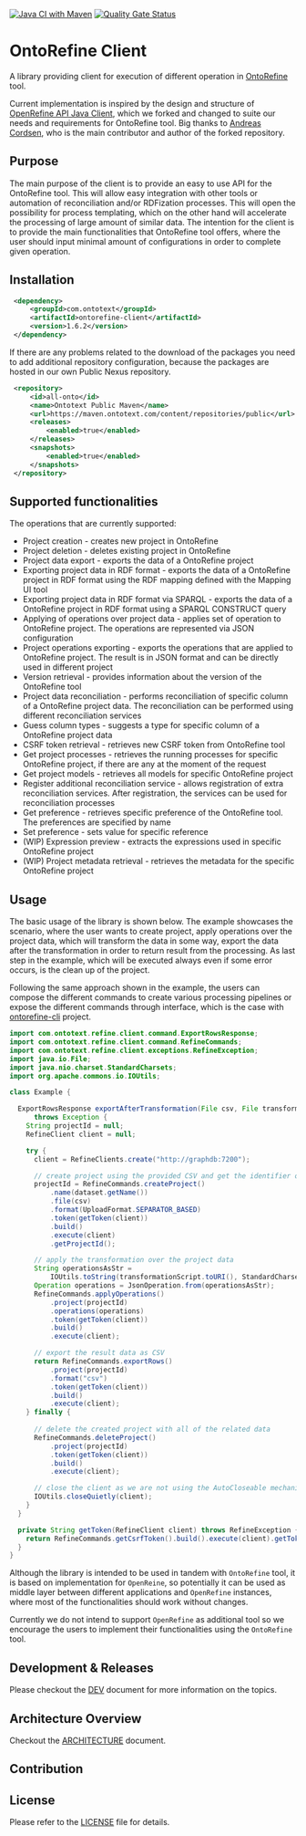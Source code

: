 [![Java CI with Maven](https://github.com/Ontotext-AD/ontorefine-client/actions/workflows/CI.yaml/badge.svg)](https://github.com/Ontotext-AD/ontorefine-client/actions/workflows/CI.yaml)
[![Quality Gate Status](https://sonarcloud.io/api/project_badges/measure?project=Ontotext-AD_ontorefine-client&metric=alert_status)](https://sonarcloud.io/dashboard?id=Ontotext-AD_ontorefine-client)


# OntoRefine Client 

A library providing client for execution of different operation in [OntoRefine](https://graphdb.ontotext.com/documentation/free/loading-data-using-ontorefine.html) tool.

Current implementation is inspired by the design and structure of [OpenRefine API Java Client](https://github.com/ancore/refine-java), which we forked and changed to 
suite our needs and requirements for OntoRefine tool. Big thanks to [Andreas Cordsen](https://github.com/ancore), who is the main contributor and author of the forked
repository.

## Purpose

The main purpose of the client is to provide an easy to use API for the OntoRefine tool. This will allow easy integration with other tools or automation of reconciliation
and/or RDFization processes. This will open the possibility for process templating, which on the other hand will accelerate the processing of large amount of similar data.
The intention for the client is to provide the main functionalities that OntoRefine tool offers, where the user should input minimal amount of configurations in order to
complete given operation.

## Installation

```xml
 <dependency>
     <groupId>com.ontotext</groupId>
     <artifactId>ontorefine-client</artifactId>
     <version>1.6.2</version>
 </dependency>
```

If there are any problems related to the download of the packages you need to add additional repository configuration, because the packages are hosted in our own Public
Nexus repository.

```xml
 <repository>
     <id>all-onto</id>
     <name>Ontotext Public Maven</name>
     <url>https://maven.ontotext.com/content/repositories/public</url>
     <releases>
         <enabled>true</enabled>
     </releases>
     <snapshots>
         <enabled>true</enabled>
     </snapshots>
 </repository>
```


## Supported functionalities

The operations that are currently supported:

- Project creation - creates new project in OntoRefine
- Project deletion - deletes existing project in OntoRefine
- Project data export - exports the data of a OntoRefine project
- Exporting project data in RDF format - exports the data of a OntoRefine project in RDF format using the RDF mapping defined with the Mapping UI tool
- Exporting project data in RDF format via SPARQL - exports the data of a OntoRefine project in RDF format using a SPARQL CONSTRUCT query
- Applying of operations over project data - applies set of operation to OntoRefine project. The operations are represented via JSON configuration
- Project operations exporting - exports the operations that are applied to OntoRefine project. The result is in JSON format and can be directly used in different project
- Version retrieval - provides information about the version of the OntoRefine tool
- Project data reconciliation - performs reconciliation of specific column of a OntoRefine project data. The reconciliation can be performed using different reconciliation services
- Guess column types - suggests a type for specific column of a OntoRefine project data
- CSRF token retrieval - retrieves new CSRF token from OntoRefine tool
- Get project processes - retrieves the running processes for specific OntoRefine project, if there are any at the moment of the request
- Get project models - retrieves all models for specific OntoRefine project
- Register additional reconciliation service - allows registration of extra reconciliation services. After registration, the services can be used for reconciliation processes
- Get preference - retrieves specific preference of the OntoRefine tool. The preferences are specified by name
- Set preference - sets value for specific reference 
- (WIP) Expression preview - extracts the expressions used in specific OntoRefine project
- (WIP) Project metadata retrieval - retrieves the metadata for the specific OntoRefine project


## Usage

The basic usage of the library is shown below. The example showcases the scenario, where the user wants to create project, apply operations over the project data, which will
transform the data in some way, export the data after the transformation in order to return result from the processing. As last step in the example, which will be executed
always even if some error occurs, is the clean up of the project.

Following the same approach shown in the example, the users can compose the different commands to create various processing pipelines or expose the different commands through
interface, which is the case with [ontorefine-cli](https://github.com/Ontotext-AD/ontorefine-cli) project.


```java
import com.ontotext.refine.client.command.ExportRowsResponse;
import com.ontotext.refine.client.command.RefineCommands;
import com.ontotext.refine.client.exceptions.RefineException;
import java.io.File;
import java.nio.charset.StandardCharsets;
import org.apache.commons.io.IOUtils;

class Example {

  ExportRowsResponse exportAfterTransformation(File csv, File transformationScript)
      throws Exception {
    String projectId = null;
    RefineClient client = null;

    try {
      client = RefineClients.create("http://graphdb:7200");

      // create project using the provided CSV and get the identifier of the result project
      projectId = RefineCommands.createProject()
          .name(dataset.getName())
          .file(csv)
          .format(UploadFormat.SEPARATOR_BASED)
          .token(getToken(client))
          .build()
          .execute(client)
          .getProjectId();

      // apply the transformation over the project data
      String operationsAsStr =
          IOUtils.toString(transformationScript.toURI(), StandardCharsets.UTF_8);
      Operation operations = JsonOperation.from(operationsAsStr);
      RefineCommands.applyOperations()
          .project(projectId)
          .operations(operations)
          .token(getToken(client))
          .build()
          .execute(client);

      // export the result data as CSV
      return RefineCommands.exportRows()
          .project(projectId)
          .format("csv")
          .token(getToken(client))
          .build()
          .execute(client);
    } finally {
    
      // delete the created project with all of the related data
      RefineCommands.deleteProject()
          .project(projectId)
          .token(getToken(client))
          .build()
          .execute(client);

      // close the client as we are not using the AutoCloseable mechanism with try-with-resources
      IOUtils.closeQuietly(client);
    }
  }

  private String getToken(RefineClient client) throws RefineException {
    return RefineCommands.getCsrfToken().build().execute(client).getToken();
  }
}

```

Although the library is intended to be used in tandem with `OntoRefine` tool, it is based on implementation for
`OpenReine`, so potentially it can be used as middle layer between different applications and `OpenRefine` instances,
where most of the functionalities should work without changes.

Currently we do not intend to support `OpenRefine` as additional tool so we encourage the users to implement their
functionalities using the `OntoRefine` tool.


## Development & Releases

Please checkout the [DEV](DEV.md) document for more information on the topics.


## Architecture Overview

Checkout the [ARCHITECTURE](ARCHITECTURE.md) document.


## Contribution



## License

Please refer to the [LICENSE](LICENSE) file for details.
